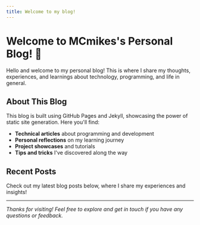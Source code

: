 ```yaml
---
title: Welcome to my blog!
---
```


# Welcome to MCmikes's Personal Blog! 🚀

Hello and welcome to my personal blog! This is where I share my thoughts, experiences, and learnings about technology, programming, and life in general.

## About This Blog

This blog is built using GitHub Pages and Jekyll, showcasing the power of static site generation. Here you'll find:

- **Technical articles** about programming and development
- **Personal reflections** on my learning journey
- **Project showcases** and tutorials
- **Tips and tricks** I've discovered along the way

## Recent Posts

Check out my latest blog posts below, where I share my experiences and insights!

---

*Thanks for visiting! Feel free to explore and get in touch if you have any questions or feedback.*
